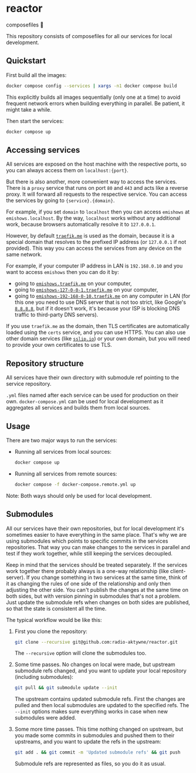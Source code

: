# reactor

composefiles 🐋

This repository consists of composefiles
for all our services for local development.

## Quickstart

First build all the images:

```sh
docker compose config --services | xargs -n1 docker compose build
```

This explicitly builds all images sequentially (only one at a time)
to avoid frequent network errors when building everything in parallel.
Be patient, it might take a while.

Then start the services:

```sh
docker compose up
```

## Accessing services

All services are exposed on the host machine with the respective ports,
so you can always access them on `localhost:{port}`.

But there is also another, more convenient way to access the services.
There is a `proxy` service that runs on port `80` and `443` and acts like a
reverse proxy. It will forward all requests to the respective service.
You can access the services by going to `{service}.{domain}`.

For example, if you set `domain` to `localhost` then you can access `emishows`
at `emishows.localhost`. By the way, `localhost` works without any additional
work, because browsers automatically resolve it to `127.0.0.1`.

However, by default [`traefik.me`](https://traefik.me) is used as the domain,
because it is a special domain that resolves to the prefixed IP address
(or `127.0.0.1` if not provided). This way you can access the services
from any device on the same network.

For example, if your computer IP address in LAN is `192.168.0.10`
and you want to access `emishows` then you can do it by:

- going to
  [`emishows.traefik.me`](https://emishows.traefik.me) 
  on your computer,
- going to 
  [`emishows-127-0-0-1.traefik.me`](https://emishows-127-0-0-1.traefik.me)
  on your computer,
- going to 
  [`emishows-192-168-0-10.traefik.me`](https://emishows-192-168-0-10.traefik.me)
  on any computer in LAN
  (for this one you need to use DNS server that is not too strict,
  like Google's [`8.8.8.8`](https://dns.google), but if it doesn't work,
  it's because your ISP is blocking DNS traffic to third-party DNS servers).

If you use `traefik.me` as the domain,
then TLS certificates are automatically loaded using the `certs` service,
and you can use HTTPS.
You can also use other domain services (like [`sslip.io`](https://sslip.io))
or your own domain,
but you will need to provide your own certificates to use TLS.

## Repository structure

All services have their own directory with submodule ref pointing to the service
repository.

`.yml` files named after each service can be used for production on their own.
`docker-compose.yml` can be used for local development as it aggregates all
services and builds them from local sources.

## Usage

There are two major ways to run the services:

- Running all services from local sources:

  ```sh
  docker compose up
  ```

- Running all services from remote sources:

  ```sh
  docker compose -f docker-compose.remote.yml up
  ```

Note: Both ways should only be used for local development.

## Submodules

All our services have their own repositories, but for local development it's
sometimes easier to have everything in the same place. That's why we are using
submodules which points to specific commits in the services repositories. That
way you can make changes to the services in parallel and test if they work
together, while still keeping the services decoupled.

Keep in mind that the services should be treated separately. If the services
work together there probably always is a one-way relationship (like
client-server). If you change something in two services at the same time, think
of it as changing the rules of one side of the relationship and only then
adjusting the other side. You can't publish the changes at the same time on both
sides, but with version pinning in submodules that's not a problem. Just update
the submodule refs when changes on both sides are published, so that the state
is consistent all the time.

The typical workflow would be like this:

1. First you clone the repository:

    ```sh
    git clone --recursive git@github.com:radio-aktywne/reactor.git
    ```

   The `--recursive` option will clone the submodules too.

2. Some time passes. No changes on local were made, but upstream submodule refs
   changed, and you want to update your local repository (including submodules):

    ```sh
    git pull && git submodule update --init
    ```

   The upstream contains updated submodule refs. First the changes are pulled
   and then local submodules are updated to the specified refs. The `--init`
   options makes sure everything works in case when new submodules were added.

3. Some more time passes. This time nothing changed on upstream, but you made
   some commits in submodules and pushed them to their upstreams, and you want
   to update the refs in the upstream:

    ```sh
    git add . && git commit -m 'Updated submodule refs' && git push
    ```

   Submodule refs are represented as files, so you do it as usual.
